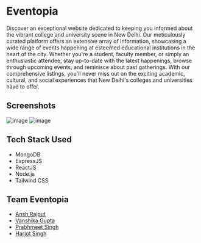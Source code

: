# Eventopia

Discover an exceptional website dedicated to keeping you informed about the vibrant college and university scene in New Delhi. Our meticulously curated platform offers an extensive array of information, showcasing a wide range of events happening at esteemed educational institutions in the heart of the city. Whether you're a student, faculty member, or simply an enthusiastic attendee, stay up-to-date with the latest happenings, browse through upcoming events, and reminisce about past gatherings. With our comprehensive listings, you'll never miss out on the exciting academic, cultural, and social experiences that New Delhi's colleges and universities have to offer.

## Screenshots
![image](https://github.com/HarjjotSinghh/Eventopia/assets/114088280/ee6b4f84-c618-4401-b47f-bcbf593ecc45)
![image](https://github.com/HarjjotSinghh/Eventopia/assets/114088280/70014f74-42db-484e-88c4-8a161c315636)


## Tech Stack Used
- MongoDB
- ExpressJS 
- ReactJS
- Node.js
- Tailwind CSS

## Team Eventopia
- [Ansh Rajput](https://github.com/Ansh-Rajput)
- [Vanshika Gupta](https://github.com/vanzeez)
- [Prabhmeet Singh](https://github.com/PrabhmeetSinghh)
- [Harjot Singh](https://github.com/HarjjotSinghh)
